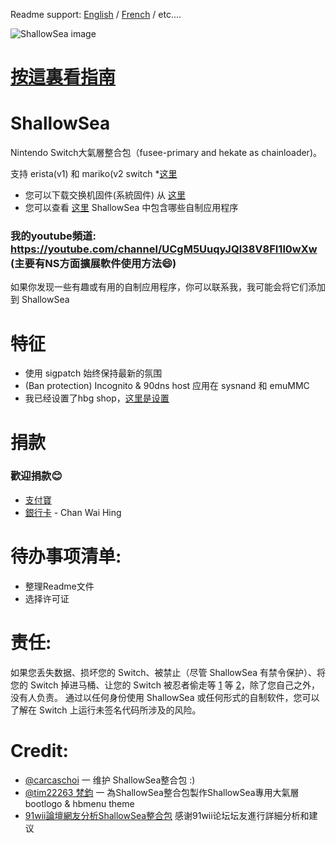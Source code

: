 Readme support: [English](https://github.com/bettydreemurr/ShallowSea-Online-Fork/blob/patch-1/File_README/README-EN.md) / [French](https://github.com/bettydreemurr/ShallowSea-Online-Fork/blob/patch-1/File_README/README-FR.md) / etc....

![ShallowSea image](https://user-images.githubusercontent.com/64573431/115142050-358bc380-a072-11eb-855b-357475e4f3d7.jpg)
# [按這裏看指南](https://github.com/carcaschoi/ShallowSea/blob/main/User%20guide.md)
# ShallowSea
Nintendo Switch大氣層整合包（fusee-primary and hekate as chainloader)。

支持 erista(v1) 和 mariko(v2 switch
*[这里](https://github.com/carcaschoi/rcmloader-package)
* 您可以下载交换机固件(系統固件) 从  [这里](https://darthsternie.net/switch-firmwares/)
* 您可以查看  [这里](https://github.com/carcaschoi/ShallowSea/blob/main/ShallowSea%20homebrew%20app%20includes.md) ShallowSea 中包含哪些自制应用程序
### 我的youtube頻道: https://youtube.com/channel/UCgM5UuqyJQl38V8FI1l0wXw (主要有NS方面擴展軟件使用方法😄)
如果你发现一些有趣或有用的自制应用程序，你可以联系我，我可能会将它们添加到 ShallowSea
# 特征
* 使用 sigpatch 始终保持最新的氛围
* (Ban protection) Incognito & 90dns host 应用在 sysnand 和 emuMMC
* 我已经设置了hbg shop，[这里是设置](https://github.com/carcaschoi/ShallowSea/blob/main/tinfoil%20shop%20setup)

# 捐款
### 歡迎捐款😊
* [支付寶](https://user-images.githubusercontent.com/64573431/114517581-0ee41c00-9c71-11eb-8230-d6b029fc9cc2.jpg)
* [銀行卡](https://user-images.githubusercontent.com/64573431/114518848-5fa84480-9c72-11eb-95aa-7809a6e3332d.jpg) - Chan Wai Hing

# 待办事项清单:
* 整理Readme文件
* 选择许可证

# 责任:
如果您丢失数据、损坏您的 Switch、被禁止（尽管 ShallowSea 有禁令保护）、将您的 Switch 掉进马桶、让您的 Switch 被忍者偷走等 [1](https://www.youtube.com/watch?v=XnwvYiMK3ik) 等 [2](https://www.youtube.com/watch?v=6X5kP6NjDTw)，除了您自己之外，没有人负责。 通过以任何身份使用 ShallowSea 或任何形式的自制软件，您可以了解在 Switch 上运行未签名代码所涉及的风险。 
# Credit:
* [@carcaschoi](https://github.com/carcaschoi) 一 维护 ShallowSea整合包 :)
* [@tim22263 梵鈞](https://github.com/tim22263) 一 為ShallowSea整合包製作ShallowSea專用大氣層bootlogo & hbmenu theme
* [91wii論壇網友分析ShallowSea整合包](
https://www.91wii.com/thread-231061-1-1.html) 感谢91wii论坛坛友進行詳細分析和建议
